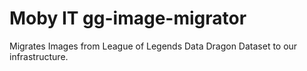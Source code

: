 # Moby IT gg-image-migrator
Migrates Images from League of Legends Data Dragon Dataset to our infrastructure.
